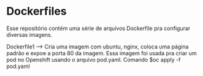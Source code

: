 # Dockerfiles
Esse repositório contém uma série de arquivos Dockerfile pra configurar diversas imagens.

Dockerfile1 --> Cria uma imagem com ubuntu, nginx, coloca uma página padrão e expoe a porta 80 da imagem. Essa imagem foi usada pra criar um pod no Openshift usando o arquivo pod.yaml. Comando $oc apply -f pod.yaml
